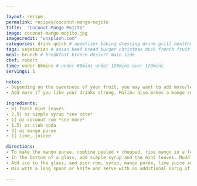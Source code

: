 ```yaml
---

layout: recipe
permalink: recipes/coconut-mango-mojito 
title:  "Coconut Mango Mojito"
image: coconut-mango-mojito.jpg 
imagecredit: "unsplash.com" 
categories: drink quick # appetizer baking dressing drink grill healthyish marinade oven pickling quick raw salad sandwich sauce snack soup
tags: vegetarian # asian beef bread burger christmas duck french fruit indian italian mexican nuts pasta pork poultry rice seafood thanksgiving vegetarian
meal: brunch # breakfast brunch dessert main side
chef: robert 
time: under 60mins # under 60mins under 120mins over 120mins
servings: 1 

notes:
- Depending on the sweetness of your fruit, you may want to add more/less simple syrup, so I suggest tasting as you go.
- Add more if you like your drinks strong. Malibu also makes a mango rum that you could combine with traditional coconut rum.

ingredients:
- 8| fresh mint leaves
- 2.5| oz simple syrup *see note*
- 1| oz coconut rum *see more*
- 1.5| oz club soda
- 2| oz mango puree
- 1| lime, juiced

directions:
- To make the mango puree, combine peeled + chopped, ripe mango in a food processor (or high speed blender) with the juice of 1 lime, and process until smooth (or at least almost smooth).
- In the bottom of a glass, add simple syrup and the mint leaves. Muddle with a muddler or use the clean bottom of something blunt, like a screwdriver! 
- Add ice to the glass, and pour rum, syrup, mango puree, lime juice and club soda over top. 
- Mix with a long spoon or knife and serve with an additional sprig of mint.

--- 
```

